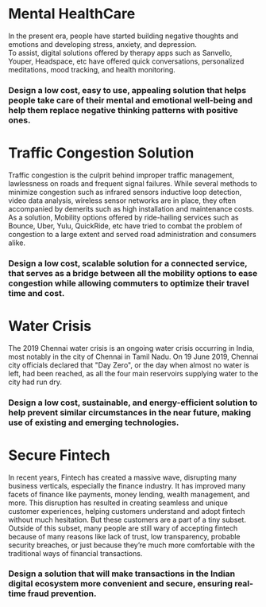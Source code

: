 # Mental HealthCare
In the present era, people have started building negative thoughts and emotions and developing stress, anxiety, and depression.  
To assist, digital solutions offered by therapy apps such as Sanvello, Youper, Headspace, etc have offered quick conversations, personalized meditations, mood tracking, and health monitoring.
### Design a low cost, easy to use, appealing solution that helps people take care of their mental and emotional well-being and help them replace negative thinking patterns with positive ones.
# Traffic Congestion Solution
Traffic congestion is the culprit behind improper traffic management, lawlessness on roads and frequent signal failures. While several methods to minimize congestion such as infrared sensors inductive loop detection, video data analysis, wireless sensor networks are in place, they often accompanied by demerits such as high installation and maintenance costs.
As a solution, Mobility options offered by ride-hailing services such as Bounce, Uber, Yulu, QuickRide, etc have tried to combat the problem of congestion to a large extent and served road administration and consumers alike.
### Design a low cost, scalable solution for a connected service, that serves as a bridge between all the mobility options to ease congestion while allowing commuters to optimize their travel time and cost.
# Water Crisis
The 2019 Chennai water crisis is an ongoing water crisis occurring in India, most notably in the city of Chennai in Tamil Nadu. On 19 June 2019, Chennai city officials declared that "Day Zero", or the day when almost no water is left, had been reached, as all the four main reservoirs supplying water to the city had run dry.
### Design a low cost, sustainable, and energy-efficient solution to help prevent similar circumstances in the near future, making use of existing and emerging technologies.
# Secure Fintech
In recent years, Fintech has created a massive wave, disrupting many business verticals, especially the finance industry. It has improved many facets of finance like payments, money lending, wealth management, and more. This disruption has resulted in creating seamless and unique customer experiences, helping customers understand and adopt fintech without much hesitation.
But these customers are a part of a tiny subset. Outside of this subset, many people are still wary of accepting fintech because of many reasons like lack of trust, low transparency, probable security breaches, or just because they’re much more comfortable with the traditional ways of financial transactions.
### Design a solution that will make transactions in the Indian digital ecosystem more convenient and secure, ensuring real-time fraud prevention.
